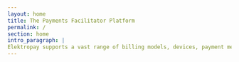 ```yaml
---
layout: home
title: The Payments Facilitator Platform
permalink: /
section: home
intro_paragraph: |
Elektropay supports a vast range of billing models, devices, payment methods, gateways, and processors all in one single integration.
---
```

